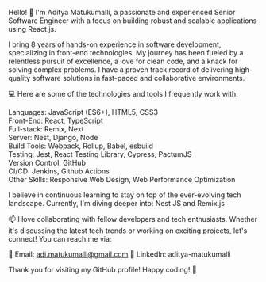 Hello! 👋 I'm Aditya Matukumalli, a passionate and experienced Senior Software Engineer with a focus on building robust and scalable applications using React.js.

I bring 8 years of hands-on experience in software development, specializing in front-end technologies. My journey has been fueled by a relentless pursuit of excellence, a love for clean code, and a knack for solving complex problems. I have a proven track record of delivering high-quality software solutions in fast-paced and collaborative environments.

💻 Here are some of the technologies and tools I frequently work with:

Languages: JavaScript (ES6+), HTML5, CSS3   
Front-End: React, TypeScript  
Full-stack: Remix, Next  
Server: Nest, Django, Node  
Build Tools: Webpack, Rollup, Babel, esbuild  
Testing: Jest, React Testing Library, Cypress, PactumJS  
Version Control: GitHub  
CI/CD: Jenkins, Github Actions  
Other Skills: Responsive Web Design, Web Performance Optimization  

I believe in continuous learning to stay on top of the ever-evolving tech landscape. Currently, I'm diving deeper into: Nest JS and Remix.js

📫 I love collaborating with fellow developers and tech enthusiasts. Whether it's discussing the latest tech trends or working on exciting projects, let's connect! You can reach me via:

📧 Email: adi.matukumalli@gmail.com 💼 LinkedIn: aditya-matukumalli

Thank you for visiting my GitHub profile! Happy coding! 🚀
